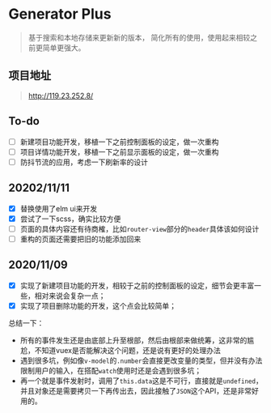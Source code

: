 # Generator Plus
> 基于搜索和本地存储来更新新的版本，
> 简化所有的使用，使用起来相较之前更简单更强大。

## 项目地址  
> <http://119.23.252.8/>

## To-do
- [ ] 新建项目功能开发，移植一下之前控制面板的设定，做一次重构
- [ ] 项目详情功能开发，移植一下之前显示面板的设定，做一次重构
- [ ] 防抖节流的应用，考虑一下刷新率的设计

## 20202/11/11

- [x] 替换使用了elm ui来开发
- [x] 尝试了一下scss，确实比较方便
- [ ] 页面的具体内容还有待商榷，比如`router-view`部分的`header`具体该如何设计
- [ ] 重构的页面还需要把旧的功能添加回来

## 2020/11/09
- [x] 实现了新建项目功能的开发，相较于之前的控制面板的设定，细节会更丰富一些，相对来说会复杂一点；
- [x] 实现了项目删除功能的开发，这个点会比较简单；

总结一下：
- 所有的事件发生还是由底部上升至根部，然后由根部来做统筹，这非常的尴尬，不知道vuex是否能解决这个问题，还是说有更好的处理办法
- 遇到很多坑，例如像`v-model`的`.number`会直接更改变量的类型，但并没有办法限制用户的输入，在搭配`watch`使用时还是会遇到很多坑；
- 再一个就是事件发射时，调用了`this.data`这是不可行，直接就是`undefined`，并且对象还是需要拷贝一下再传出去，因此接触了`JSON`这个API，还是非常好用的。

